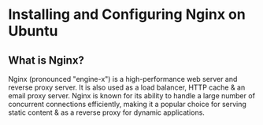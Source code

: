 # Installing and Configuring Nginx on Ubuntu
## What is Nginx?
Nginx (pronounced "engine-x") is a high-performance web server and reverse proxy server. It is also used as a load balancer, HTTP cache & an email proxy server. Nginx is known for its ability to handle a large number of concurrent connections efficiently, making it a popular choice for serving static content & as a reverse proxy for dynamic applications.